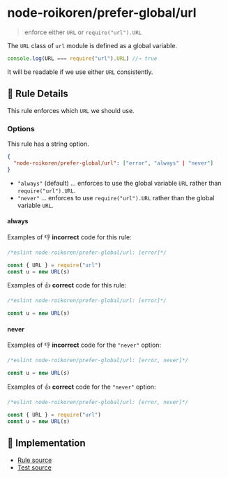# node-roikoren/prefer-global/url
> enforce either `URL` or `require("url").URL`

The `URL` class of `url` module is defined as a global variable.

```js
console.log(URL === require("url").URL) //→ true
```

It will be readable if we use either `URL` consistently.

## 📖 Rule Details

This rule enforces which `URL` we should use.

### Options

This rule has a string option.

```json
{
  "node-roikoren/prefer-global/url": ["error", "always" | "never"]
}
```

- `"always"` (default) ... enforces to use the global variable `URL` rather than `require("url").URL`.
- `"never"` ... enforces to use `require("url").URL` rather than the global variable `URL`.

#### always

Examples of :-1: **incorrect** code for this rule:

```js
/*eslint node-roikoren/prefer-global/url: [error]*/

const { URL } = require("url")
const u = new URL(s)
```

Examples of :+1: **correct** code for this rule:

```js
/*eslint node-roikoren/prefer-global/url: [error]*/

const u = new URL(s)
```

#### never

Examples of :-1: **incorrect** code for the `"never"` option:

```js
/*eslint node-roikoren/prefer-global/url: [error, never]*/

const u = new URL(s)
```

Examples of :+1: **correct** code for the `"never"` option:

```js
/*eslint node-roikoren/prefer-global/url: [error, never]*/

const { URL } = require("url")
const u = new URL(s)
```

## 🔎 Implementation

- [Rule source](https://github.com/roikoren755/eslint-plugin-node/blob/v0.0.2/src/rules/prefer-global/url.ts)
- [Test source](https://github.com/roikoren755/eslint-plugin-node/blob/v0.0.2/tests/src/rules/prefer-global/url.ts)
